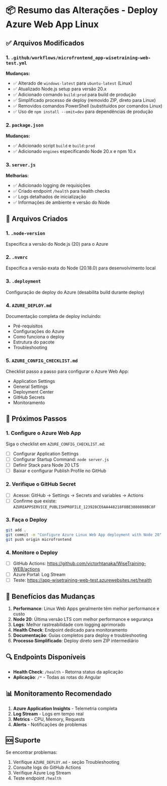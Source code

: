 # 📦 Resumo das Alterações - Deploy Azure Web App Linux

## ✅ Arquivos Modificados

### 1. `.github/workflows/microfrontend_app-wisetraining-web-test.yml`
**Mudanças:**
- ✅ Alterado de `windows-latest` para `ubuntu-latest` (Linux)
- ✅ Atualizado Node.js setup para versão 20.x
- ✅ Adicionado comando `build:prod` para build de produção
- ✅ Simplificado processo de deploy (removido ZIP, direto para Linux)
- ✅ Removidos comandos PowerShell (substituídos por comandos Linux)
- ✅ Uso de `npm install --omit=dev` para dependências de produção

### 2. `package.json`
**Mudanças:**
- ✅ Adicionado script `build` e `build:prod`
- ✅ Adicionado `engines` especificando Node 20.x e npm 10.x

### 3. `server.js`
**Melhorias:**
- ✅ Adicionado logging de requisições
- ✅ Criado endpoint `/health` para health checks
- ✅ Logs detalhados de inicialização
- ✅ Informações de ambiente e versão do Node

## 📄 Arquivos Criados

### 1. `.node-version`
Especifica a versão do Node.js (20) para o Azure

### 2. `.nvmrc`
Especifica a versão exata do Node (20.18.0) para desenvolvimento local

### 3. `.deployment`
Configuração de deploy do Azure (desabilita build durante deploy)

### 4. `AZURE_DEPLOY.md`
Documentação completa de deploy incluindo:
- Pré-requisitos
- Configurações do Azure
- Como funciona o deploy
- Estrutura do pacote
- Troubleshooting

### 5. `AZURE_CONFIG_CHECKLIST.md`
Checklist passo a passo para configurar o Azure Web App:
- Application Settings
- General Settings
- Deployment Center
- GitHub Secrets
- Monitoramento

## 🔧 Próximos Passos

### 1. Configure o Azure Web App
Siga o checklist em `AZURE_CONFIG_CHECKLIST.md`:
- [ ] Configurar Application Settings
- [ ] Configurar Startup Command: `node server.js`
- [ ] Definir Stack para Node 20 LTS
- [ ] Baixar e configurar Publish Profile no GitHub

### 2. Verifique o GitHub Secret
- [ ] Acesse: GitHub → Settings → Secrets and variables → Actions
- [ ] Confirme que existe: `AZUREAPPSERVICE_PUBLISHPROFILE_123928CE6AA448218F8BE3880898BC8F`

### 3. Faça o Deploy
```bash
git add .
git commit -m "Configure Azure Linux Web App deployment with Node 20"
git push origin microfrontend
```

### 4. Monitore o Deploy
- [ ] GitHub Actions: https://github.com/victorhtanaka/WiseTraining-WEB/actions
- [ ] Azure Portal: Log Stream
- [ ] Teste: https://app-wisetraining-web-test.azurewebsites.net/health

## 🎯 Benefícios das Mudanças

1. **Performance**: Linux Web Apps geralmente têm melhor performance e custo
2. **Node 20**: Última versão LTS com melhor performance e segurança
3. **Logs**: Melhor rastreabilidade com logging aprimorado
4. **Health Check**: Endpoint dedicado para monitoramento
5. **Documentação**: Guias completos para deploy e troubleshooting
6. **Processo Simplificado**: Deploy direto sem ZIP intermediário

## 🔍 Endpoints Disponíveis

- **Health Check**: `/health` - Retorna status da aplicação
- **Aplicação**: `/*` - Todas as rotas do Angular

## 📊 Monitoramento Recomendado

1. **Azure Application Insights** - Telemetria completa
2. **Log Stream** - Logs em tempo real
3. **Metrics** - CPU, Memory, Requests
4. **Alerts** - Notificações de problemas

## 🆘 Suporte

Se encontrar problemas:
1. Verifique `AZURE_DEPLOY.md` - seção Troubleshooting
2. Consulte logs do GitHub Actions
3. Verifique Azure Log Stream
4. Teste endpoint `/health`
